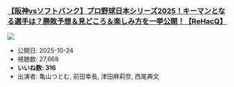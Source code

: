 ### [【阪神vsソフトバンク】プロ野球日本シリーズ2025！キーマンとなる選手は？勝敗予想＆見どころ＆楽しみ方を一挙公開！【ReHacQ】](https://www.youtube.com/watch?v=yDV1C_EGh0I)
[![](https://img.youtube.com/vi/yDV1C_EGh0I/sddefault.jpg)](https://www.youtube.com/watch?v=yDV1C_EGh0I)
-   公開日: 2025-10-24
-   視聴数: 27,668
-   **いいね数: 316**
-   出演者: 亀山つとむ, 前田幸長, 津田麻莉奈, 西尾典文
